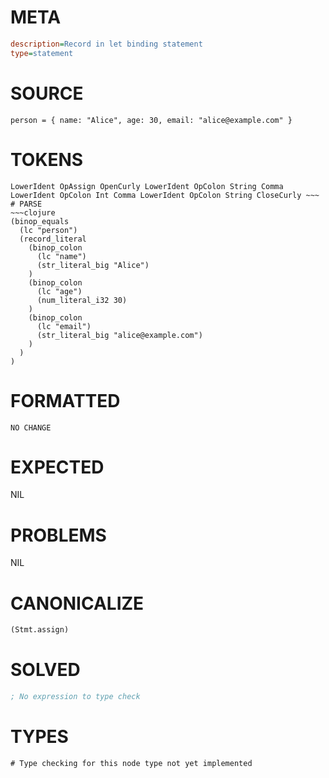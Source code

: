 # META
~~~ini
description=Record in let binding statement
type=statement
~~~
# SOURCE
~~~roc
person = { name: "Alice", age: 30, email: "alice@example.com" }
~~~
# TOKENS
~~~text
LowerIdent OpAssign OpenCurly LowerIdent OpColon String Comma LowerIdent OpColon Int Comma LowerIdent OpColon String CloseCurly ~~~
# PARSE
~~~clojure
(binop_equals
  (lc "person")
  (record_literal
    (binop_colon
      (lc "name")
      (str_literal_big "Alice")
    )
    (binop_colon
      (lc "age")
      (num_literal_i32 30)
    )
    (binop_colon
      (lc "email")
      (str_literal_big "alice@example.com")
    )
  )
)
~~~
# FORMATTED
~~~roc
NO CHANGE
~~~
# EXPECTED
NIL
# PROBLEMS
NIL
# CANONICALIZE
~~~clojure
(Stmt.assign)
~~~
# SOLVED
~~~clojure
; No expression to type check
~~~
# TYPES
~~~roc
# Type checking for this node type not yet implemented
~~~
